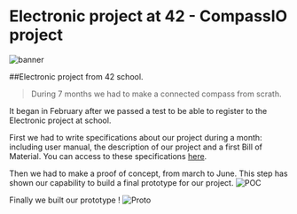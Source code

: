# Electronic project at 42 - CompassIO project

![banner](https://user-images.githubusercontent.com/32856358/44980396-0e8b2c80-af70-11e8-8289-e7db8ee9852f.jpg)

##Electronic project from 42 school.
 > During 7 months we had to make a connected compass from scrath.

It began in February after we passed a test to be able to register to the Electronic project at school.

First we had to write specifications about our project during a month: including user manual, the description of our project and a first Bill of Material. You can access to these specifications [here](https://github.com/fherbine/Electronic_project/blob/master/vomnes_IBoussole_Cahier_des_Charges.pdf).

Then we had to make a proof of concept, from march to June. This step has shown our capability to build a final prototype for our project.
![POC](https://user-images.githubusercontent.com/32856358/44981069-d4bb2580-af71-11e8-81a6-7152cec3901d.jpg)

Finally we built our prototype !
![Proto](https://user-images.githubusercontent.com/32856358/44981175-1ea40b80-af72-11e8-97de-1d102f1cb9f7.jpg)
